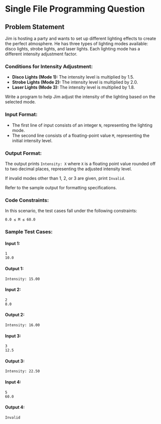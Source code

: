 # Single File Programming Question

## Problem Statement

Jim is hosting a party and wants to set up different lighting effects to create the perfect atmosphere. He has three types of lighting modes available: disco lights, strobe lights, and laser lights. Each lighting mode has a different intensity adjustment factor.

### Conditions for Intensity Adjustment:

- **Disco Lights (Mode 1):** The intensity level is multiplied by 1.5.
- **Strobe Lights (Mode 2):** The intensity level is multiplied by 2.0.
- **Laser Lights (Mode 3):** The intensity level is multiplied by 1.8.

Write a program to help Jim adjust the intensity of the lighting based on the selected mode.

### Input Format:
- The first line of input consists of an integer `N`, representing the lighting mode.
- The second line consists of a floating-point value `M`, representing the initial intensity level.

### Output Format:
The output prints `Intensity: X` where `X` is a floating point value rounded off to two decimal places, representing the adjusted intensity level.

If invalid modes other than 1, 2, or 3 are given, print `Invalid`.

Refer to the sample output for formatting specifications.

### Code Constraints:
In this scenario, the test cases fall under the following constraints:

`0.0 ≤ M ≤ 60.0`

### Sample Test Cases:

#### Input 1:
```
1
10.0
```
#### Output 1:
```
Intensity: 15.00
```

#### Input 2:
```
2
8.0
```
#### Output 2:
```
Intensity: 16.00
```

#### Input 3:
```
3
12.5
```
#### Output 3:
```
Intensity: 22.50
```

#### Input 4:
```
5
60.0
```
#### Output 4:
```
Invalid
```